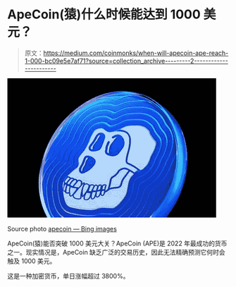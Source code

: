 # ApeCoin(猿)什么时候能达到 1000 美元？

> 原文：<https://medium.com/coinmonks/when-will-apecoin-ape-reach-1-000-bc09e5e7af71?source=collection_archive---------2----------------------->

![](img/dfaaa86bc376d32ff13c201fe791458f.png)

Source photo [apecoin — Bing images](https://www.bing.com/images/search?view=detailV2&ccid=%2bGXwBBQ4&id=A2EA2317CFF9F39342F8191204FDEFDCB1CB4660&thid=OIP.-GXwBBQ4UenLv1Jov95TwgHaE8&mediaurl=https%3a%2f%2fapecoin.com%2fassets%2fshare.jpg&cdnurl=https%3a%2f%2fth.bing.com%2fth%2fid%2fR.f865f004143851e9cbbf5268bfde53c2%3frik%3dYEbLsdzv%252fQQSGQ%26pid%3dImgRaw%26r%3d0&exph=800&expw=1200&q=apecoin&simid=608006900834248972&FORM=IRPRST&ck=E8302D7F4854C361E9E6F2B2F0B648C1&selectedIndex=3&ajaxhist=0&ajaxserp=0)

ApeCoin(猿)能否突破 1000 美元大关？ApeCoin (APE)是 2022 年最成功的货币之一。现实情况是，ApeCoin 缺乏广泛的交易历史，因此无法精确预测它何时会触及 1000 美元。

这是一种加密货币，单日涨幅超过 3800%。